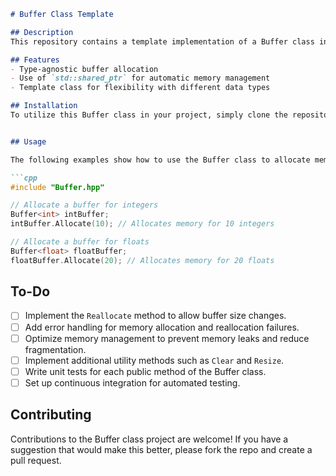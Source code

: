 
```markdown
# Buffer Class Template

## Description
This repository contains a template implementation of a Buffer class in C++. The Buffer class is designed to manage a dynamic memory buffer, allowing for allocation and reallocation of memory for different data types using templates and smart pointers for automatic memory management.

## Features
- Type-agnostic buffer allocation
- Use of `std::shared_ptr` for automatic memory management
- Template class for flexibility with different data types

## Installation
To utilize this Buffer class in your project, simply clone the repository and include `Buffer.hpp` in your project files.


## Usage

The following examples show how to use the Buffer class to allocate memory for different data types.

```cpp
#include "Buffer.hpp"

// Allocate a buffer for integers
Buffer<int> intBuffer;
intBuffer.Allocate(10); // Allocates memory for 10 integers

// Allocate a buffer for floats
Buffer<float> floatBuffer;
floatBuffer.Allocate(20); // Allocates memory for 20 floats
```

## To-Do
- [ ] Implement the `Reallocate` method to allow buffer size changes.
- [ ] Add error handling for memory allocation and reallocation failures.
- [ ] Optimize memory management to prevent memory leaks and reduce fragmentation.
- [ ] Implement additional utility methods such as `Clear` and `Resize`.
- [ ] Write unit tests for each public method of the Buffer class.
- [ ] Set up continuous integration for automated testing.

## Contributing
Contributions to the Buffer class project are welcome! If you have a suggestion that would make this better, please fork the repo and create a pull request.

